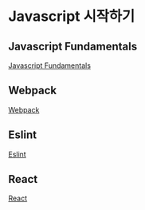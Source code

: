 # Javascript 시작하기

## Javascript Fundamentals

[Javascript Fundamentals](/javascript/fundamentals.html)

## Webpack

[Webpack](/javascript/webpack.html)

## Eslint

[Eslint](/javascript/eslint.html)

## React

[React](/javascript/react.html)
